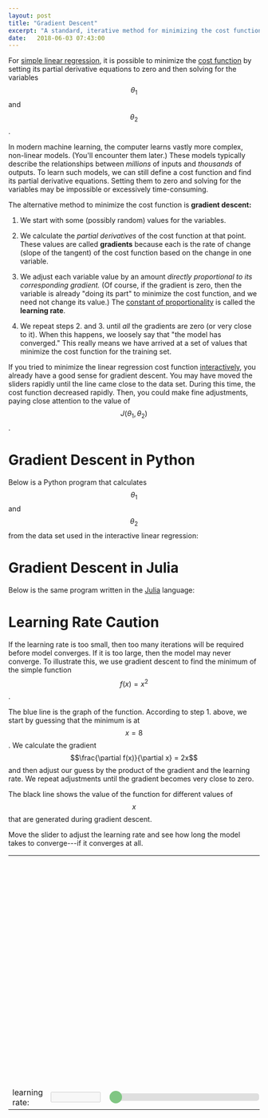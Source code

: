 ```yaml
---
layout: post
title: "Gradient Descent"
excerpt: "A standard, iterative method for minimizing the cost function."
date:   2018-06-03 07:43:00
---
```

<style type="text/css" media="screen">
  .slider {
      -webkit-appearance: none;
      width: 100%;
      height: 15px;
      border-radius: 5px;   
      background: #d3d3d3;
      outline: none;
      opacity: 0.7;
      -webkit-transition: .2s;
      transition: opacity .2s;
  }

  .slider::-webkit-slider-thumb {
      -webkit-appearance: none;
      appearance: none;
      width: 25px;
      height: 25px;
      border-radius: 50%; 
      background: #4CAF50;
      cursor: pointer;
  }

  .slider::-moz-range-thumb {
      width: 25px;
      height: 25px;
      border-radius: 50%;
      background: #4CAF50;
      cursor: pointer;
  }
</style>

For [simple linear regression](/2018/06/01/linear-regression), it is possible
to minimize the [cost function](/2018/06/01/linear-regression#cost-function) by
setting its partial derivative equations to zero and then solving for the
variables $$\theta_1$$ and $$\theta_2$$.

In modern machine learning, the computer learns vastly more complex, non-linear
models. (You'll encounter them later.) These models typically describe the
relationships between _millions_ of inputs and _thousands_ of outputs. To learn
such models, we can still define a cost function and find its partial
derivative equations. Setting them to zero and solving for the variables may be
impossible or excessively time-consuming.

The alternative method to minimize the cost function is **gradient descent:** 

1. We start with some (possibly random) values for the variables.

2. We calculate the _partial derivatives_ of the cost function at that point.
These values are called **gradients** because each is the rate of change (slope
of the tangent) of the cost function based on the change in one variable.

3. We adjust each variable value by an amount _directly proportional to its
corresponding gradient._ (Of course, if the gradient is zero, then the variable
is already "doing its part" to minimize the cost function, and we need not
change its value.) The [constant of
proportionality](https://en.wikipedia.org/wiki/Proportionality_(mathematics))
is called the **learning rate**.

4. We repeat steps 2. and 3. until _all_ the gradients are zero (or very close
to it). When this happens, we loosely say that "the model has converged." This
really means we have arrived at a set of values that minimize the cost function
for the training set.

If you tried to minimize the linear regression cost function
[interactively](/2018/06/01/linear-regression#interactive-minimization-of-cost-function), 
you already have a good sense for gradient descent. You may have moved the
sliders rapidly until the line came close to the data set. During this time,
the cost function decreased rapidly. Then, you could make fine adjustments,
paying close attention to the value of $$J(\theta_1, \theta_2)$$.
  
# Gradient Descent in Python

Below is a Python program that calculates $$\theta_1$$ and $$\theta_2$$ from
the data set used in the interactive linear regression:

<script src="https://gist.github.com/mspandit/7296e379cbea13e02bc4e710a3e2a3f6.js"></script>

# Gradient Descent in Julia

Below is the same program written in the [Julia](http://julialang.org) language:

<script src="https://gist.github.com/mspandit/00a989341da3f09e4688e2b967306930.js"></script>

# Learning Rate Caution

If the learning rate is too small, then too many iterations will be required
before model converges. If it is too large, then the model may never converge.
To illustrate this, we use gradient descent to find the minimum of the simple
function $$f(x) = x^2$$.

The blue line is the graph of the function. According to step 1. above, we
start by guessing that the minimum is at $$x = 8$$. We calculate the gradient
$$\frac{\partial f(x)}{\partial x} = 2x$$ and then adjust our guess by the
product of the gradient and the learning rate. We repeat adjustments until the
gradient becomes very close to zero. 

The black line shows the value of the function for different values of $$x$$
that are generated during gradient descent.

Move the slider to adjust the learning rate and see how long the model takes to
converge---if it converges at all.

<table class="table">
  <tr>
    <td colspan="3">
      <svg width="450" height="450">
        <polyline fill="none" stroke="blue" stroke-width="1" id="curve" />
        <polyline fill="none" stroke="black" stroke-width="4" id="path" />
      </svg>
    </td>
  </tr>
  <tr>
    <td colspan="3" id="iterations"></td>
  </tr>
  <tr>
    <td>learning rate:</td>
    <td><input type="text" disabled="true" id="learning-rate-output" style="width: 100px;"/></td>
    <td>
      <div class="slidecontainer" style="width: 300px;">
        <input type="range" min="1" max="100" value="1" class="slider" id="learning-rate">
      </div>
    </td>
  </tr>
</table>

<script src="https://d3js.org/d3.v5.min.js"></script>
<script type="text/javascript">
  function loss(x) {
    return x ** 2;
  }
  
  function d_loss_d_x(x) {
    return 2 * x;
  }
  
  function generatePath(learningRate) {
    var x = 8;
    var adjustment = 10;
    var iterCount = 0;
    var path = "";
    while (Math.abs(adjustment) > 0.00001 && iterCount < 20000) {
      iterCount += 1;
      currentLoss = loss(x);
      var converged = currentLoss < 11.0;
      path += scaleX(x) + "," + scaleY(currentLoss) + " "
      adjustment = learningRate * d_loss_d_x(x);
      x -= adjustment;
    }
    return { points: path, count: iterCount, converged: converged };
  }
  
  function updatePath(learningRate) {
    $('#learning-rate-output').attr("value", learningRate);
    path = generatePath(learningRate);
    $('#path').attr("points", path.points);
    if (!path.converged) {
      $('#iterations').html("No convergence after 20,000 iterations.")
    } else {
      $('#iterations').html("Converged after " + path.count + " iterations.");
    }
  }

  var scaleX = d3.scaleLinear().domain([-10, 10]).range([0, 450]);
  var scaleY = d3.scaleLinear().domain([0, 100]).range([430, 0]);
  d3.select('svg')
    .append('g')
    .attr("transform", "translate(0, 430)").call(d3.axisBottom(scaleX));
  d3.select('svg')
    .append('g')
    .attr("transform", "translate(225, 0)").call(d3.axisLeft(scaleY));
    
  points = ""
  for (x = -10; x <= 10; x += 0.1) {
    y = loss(x);
    points += scaleX(x) + "," + scaleY(y) + " "
  }
  $('#curve').attr("points", points);
  
  updatePath((parseFloat($('#learning-rate').attr('value')) / 100));
  
  document.getElementById("learning-rate").oninput = function () {
    learningRate = (parseFloat(this.value) / 100);
    updatePath(learningRate)
  }
  
</script>
